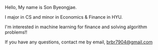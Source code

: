 Hello, My name is Son Byeongjae.

I major in CS and minor in Economics & Finance in HYU.

I'm interested in machine learning for finance and solving algorithm problems!!

If you have any questions, contact me by email, brbr7904@gmail.com
<!---
Son-Byeongjae/Son-Byeongjae is a ✨ special ✨ repository because its `README.md` (this file) appears on your GitHub profile.
You can click the Preview link to take a look at your changes.
--->

